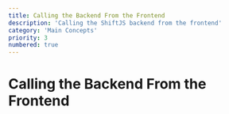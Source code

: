 ```yaml
---
title: Calling the Backend From the Frontend
description: 'Calling the ShiftJS backend from the frontend'
category: 'Main Concepts'
priority: 3
numbered: true
---
```


# Calling the Backend From the Frontend